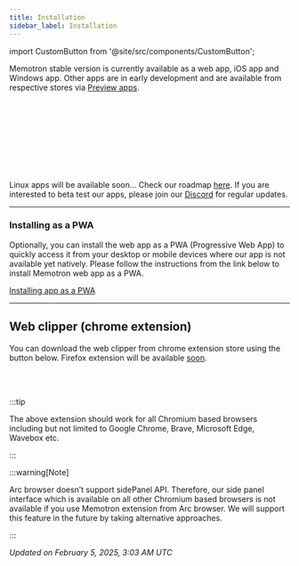 ```yaml
---
title: Installation
sidebar_label: Installation
---
```


import CustomButton from '@site/src/components/CustomButton';


Memotron stable version is currently available as a web app, iOS app and Windows app. Other apps are in early development and are available from respective stores via [Preview apps](./preview-apps.md).

<CustomButton
  color="#3498db" 
  url="https://web.memotron.app/"
  title="Go to web app"
  icon="Globe" 
/><br/><br/>

<CustomButton
  color="#000" 
  url="https://apps.microsoft.com/detail/9n3w73wbxb7m?hl=en-us&gl=IN&ocid=pdpshare"
  title="Microsoft store (Windows)"
  icon="WindowsLogo" 
  weight="fill"
/><br/><br/>

<CustomButton
  color="#000" 
  url="https://apps.apple.com/in/app/memotron-your-memory-atlas/id6737236940"
  title="App store (ios / iPadOS)"
  icon="AppleLogo" 
  weight="fill"
/><br/><br/>

Linux apps will be available soon… Check our roadmap [here](./roadmap.md). If you are interested to beta test our apps, please join our [Discord](https://discord.com/invite/9HJqKYTZKg) for regular updates.

---

### Installing as a PWA

Optionally, you can install the web app as a PWA (Progressive Web App) to quickly access it from your desktop or mobile devices where our app is not available yet natively. Please follow the instructions from the link below to install Memotron web app as a PWA.

[Installing app as a PWA](https://www.cdc.gov/niosh/mining/content/hearingloss/installPWA.html)

--- 

## Web clipper (chrome extension)
You can download the web clipper from chrome extension store using the button below. Firefox extension will be available [soon](./roadmap.md).

<CustomButton
  color="#3498db" 
  url="https://chromewebstore.google.com/detail/memotron-web-clipper/fgghopffkfdhckbcghodnlbplkagokcn"
  title="Download chrome extension"
  icon="GoogleChromeLogo" 
/><br/><br/>

:::tip

The above extension should work for all Chromium based browsers including but not limited to Google Chrome, Brave, Microsoft Edge, Wavebox etc.

:::

:::warning[Note]

Arc browser doesn’t support sidePanel API. Therefore, our side panel interface which is available on all other Chromium based browsers is not available if you use Memotron extension from Arc browser. We will support this feature in the future by taking alternative approaches.

:::

*Updated on February 5, 2025, 3:03 AM UTC*


